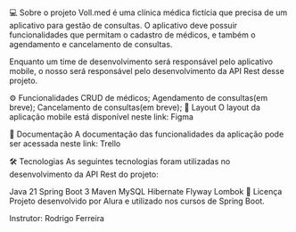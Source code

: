 💻 Sobre o projeto
Voll.med é uma clínica médica fictícia que precisa de um aplicativo para gestão de consultas. O aplicativo deve possuir funcionalidades que permitam o cadastro de médicos, e também o agendamento e cancelamento de consultas.

Enquanto um time de desenvolvimento será responsável pelo aplicativo mobile, o nosso será responsável pelo desenvolvimento da API Rest desse projeto.

⚙️ Funcionalidades
 CRUD de médicos;
 Agendamento de consultas(em breve);
 Cancelamento de consultas(em breve);
🎨 Layout
O layout da aplicação mobile está disponível neste link: Figma

📄 Documentação
A documentação das funcionalidades da aplicação pode ser acessada neste link: Trello

🛠 Tecnologias
As seguintes tecnologias foram utilizadas no desenvolvimento da API Rest do projeto:

Java 21
Spring Boot 3
Maven
MySQL
Hibernate
Flyway
Lombok
📝 Licença
Projeto desenvolvido por Alura e utilizado nos cursos de Spring Boot.

Instrutor: Rodrigo Ferreira
